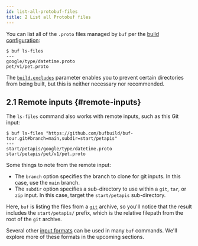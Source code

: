 ```yaml
---
id: list-all-protobuf-files
title: 2 List all Protobuf files
---
```


You can list all of the `.proto` files managed by `buf` per the
[build configuration](../configuration/v1/buf-yaml#build):

```terminal
$ buf ls-files
---
google/type/datetime.proto
pet/v1/pet.proto
```

The [`build.excludes`](/configuration/v1/buf-yaml#excludes) parameter
enables you to prevent certain directories from being built, but this is neither
necessary nor recommended.

## 2.1 Remote inputs {#remote-inputs}

The `ls-files` command also works with remote inputs, such as this Git input:

```terminal
$ buf ls-files "https://github.com/bufbuild/buf-tour.git#branch=main,subdir=start/petapis"
---
start/petapis/google/type/datetime.proto
start/petapis/pet/v1/pet.proto
```

Some things to note from the remote input:

* The `branch` option specifies the branch to clone for git inputs. In this case, use
  the `main` branch.
* The `subdir` option specifies a sub-directory to use within a `git`, `tar`, or `zip` input.
  In this case, target the `start/petapis` sub-directory.

Here, `buf` is listing the files from a [`git`](/reference/inputs#git) archive, so you'll notice that the result includes the
`start/petapis/` prefix, which is the relative filepath from the root of the `git` archive.

Several other [input formats](../reference/inputs) can be used in many `buf` commands.
We'll explore more of these formats in the upcoming sections.
